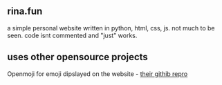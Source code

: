 ## rina.fun
a simple personal website written in python, html, css, js. not much to be seen. code isnt commented and "just" works.

## uses other opensource projects
Openmoji for emoji dipslayed on the website - [their githib repro](https://github.com/hfg-gmuend/openmoji)